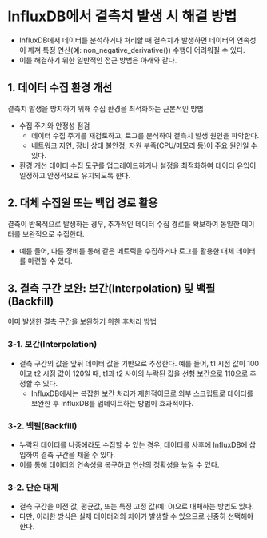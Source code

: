 # InfluxDB에서 결측치 발생 시 해결 방법  
- InfluxDB에서 데이터를 분석하거나 처리할 때 결측치가 발생하면 데이터의 연속성이 깨져 특정 연산(예: non_negative_derivative()) 수행이 어려워질 수 있다. 
- 이를 해결하기 위한 일반적인 접근 방법은 아래와 같다.

## 1. 데이터 수집 환경 개선  
결측치 발생을 방지하기 위해 수집 환경을 최적화하는 근본적인 방법
- 수집 주기와 안정성 점검
  - 데이터 수집 주기를 재검토하고, 로그를 분석하여 결측치 발생 원인을 파악한다. 
  - 네트워크 지연, 장비 상태 불안정, 자원 부족(CPU/메모리 등)이 주요 원인일 수 있다. 
- 환경 개선
  데이터 수집 도구를 업그레이드하거나 설정을 최적화하여 데이터 유입이 일정하고 안정적으로 유지되도록 한다. 

## 2. 대체 수집원 또는 백업 경로 활용  
결측이 반복적으로 발생하는 경우, 추가적인 데이터 수집 경로를 확보하여 동일한 데이터를 보완적으로 수집한다.  
- 예를 들어, 다른 장비를 통해 같은 메트릭을 수집하거나 로그를 활용한 대체 데이터를 마련할 수 있다.

## 3. 결측 구간 보완: 보간(Interpolation) 및 백필(Backfill)  
이미 발생한 결측 구간을 보완하기 위한 후처리 방법

### 3-1. 보간(Interpolation)
- 결측 구간의 값을 앞뒤 데이터 값을 기반으로 추정한다. 예를 들어, t1 시점 값이 100이고 t2 시점 값이 120일 때, t1과 t2 사이의 누락된 값을 선형 보간으로 110으로 추정할 수 있다.  
  - InfluxDB에서는 복잡한 보간 처리가 제한적이므로 외부 스크립트로 데이터를 보완한 후 InfluxDB를 업데이트하는 방법이 효과적이다.  

### 3-2. 백필(Backfill)
- 누락된 데이터를 나중에라도 수집할 수 있는 경우, 데이터를 사후에 InfluxDB에 삽입하여 결측 구간을 채울 수 있다. 
- 이를 통해 데이터의 연속성을 복구하고 연산의 정확성을 높일 수 있다.

### 3-2. 단순 대체
- 결측 구간을 이전 값, 평균값, 또는 특정 고정 값(예: 0)으로 대체하는 방법도 있다. 
- 다만, 이러한 방식은 실제 데이터와의 차이가 발생할 수 있으므로 신중히 선택해야 한다.
